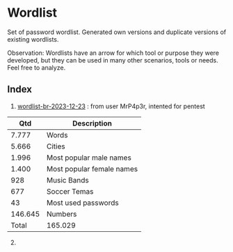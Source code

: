 # Wordlist
Set of password wordlist.
Generated own versions and duplicate versions of existing wordlists.

Observation:
Wordlists have an arrow for which tool or purpose they were developed, but they can be used in many other scenarios, tools or needs.
Feel free to analyze.

## Index
1. [wordlist-br-2023-12-23](https://github.com/h4ckinglion/wordlist/blob/main/wordlist-br-2020-12-23) : from user MrP4p3r, intented for pentest

| Qtd | Description |
| --- | --- |
| 7.777 | Words |
| 5.666 | Cities |
| 1.996 | Most popular male names |
| 1.400 | Most popular female names |
| 928 | Music Bands |
| 677 | Soccer Temas |
| 43 | Most used passwords |
| 146.645 | Numbers |
| Total | 165.029 |

2. 
